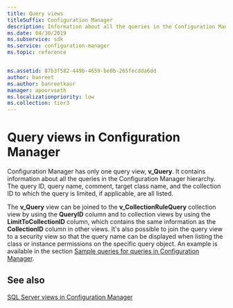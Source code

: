 ```yaml
---
title: Query views
titleSuffix: Configuration Manager
description: Information about all the queries in the Configuration Manager hierarchy.
ms.date: 04/30/2019
ms.subservice: sdk
ms.service: configuration-manager
ms.topic: reference


ms.assetid: 87b3f582-449b-4659-be0b-265fecdda6dd
author: banreet
ms.author: banreetkaur
manager: apoorvseth
ms.localizationpriority: low
ms.collection: tier3
---
```


# Query views in Configuration Manager

Configuration Manager has only one query view, **v_Query**. It contains information about all the queries in the Configuration Manager hierarchy. The query ID, query name, comment, target class name, and the collection ID to which the query is limited, if applicable, are all listed.

The **v_Query** view can be joined to the **v_CollectionRuleQuery** collection view by using the **QueryID** column and to collection views by using the **LimitToCollectionID** column, which contains the same information as the **CollectionID** column in other views. It's also possible to join the query view to a security view so that the query name can be displayed when listing the class or instance permissions on the specific query object. An example is available in the section [Sample queries for queries in Configuration Manager](sample-queries-for-queries-configuration-manager.md).

## See also

[SQL Server views in Configuration Manager](sql-server-views-configuration-manager.md)  
